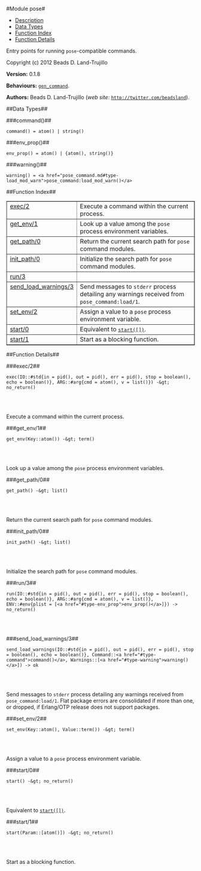 

#Module pose#
* [Description](#description)
* [Data Types](#types)
* [Function Index](#index)
* [Function Details](#functions)


Entry points for running `pose`-compatible commands.

Copyright (c) 2012 Beads D. Land-Trujillo

__Version:__ 0.1.8

__Behaviours:__ [`gen_command`](gen_command.md).

__Authors:__ Beads D. Land-Trujillo (_web site:_ [`http://twitter.com/beadsland`](http://twitter.com/beadsland)).
<a name="types"></a>

##Data Types##




###<a name="type-command">command()</a>##



	command() = atom() | string()



###<a name="type-env_prop">env_prop()</a>##



	env_prop() = atom() | {atom(), string()}



###<a name="type-warning">warning()</a>##



	warning() = <a href="pose_command.md#type-load_mod_warn">pose_command:load_mod_warn()</a>
<a name="index"></a>

##Function Index##


<table width="100%" border="1" cellspacing="0" cellpadding="2" summary="function index"><tr><td valign="top"><a href="#exec-2">exec/2</a></td><td>Execute a command within the current process.</td></tr><tr><td valign="top"><a href="#get_env-1">get_env/1</a></td><td>Look up a value among the <code>pose</code> process environment variables.</td></tr><tr><td valign="top"><a href="#get_path-0">get_path/0</a></td><td>Return the current search path for <code>pose</code> command modules.</td></tr><tr><td valign="top"><a href="#init_path-0">init_path/0</a></td><td>Initialize the search path for <code>pose</code> command modules.</td></tr><tr><td valign="top"><a href="#run-3">run/3</a></td><td></td></tr><tr><td valign="top"><a href="#send_load_warnings-3">send_load_warnings/3</a></td><td>Send messages to <code>stderr</code> process detailing any warnings received from
<code>pose_command:load/1</code>.</td></tr><tr><td valign="top"><a href="#set_env-2">set_env/2</a></td><td>Assign a value to a <code>pose</code> process environment variable.</td></tr><tr><td valign="top"><a href="#start-0">start/0</a></td><td>Equivalent to <a href="#start-1"><tt>start([])</tt></a>.</td></tr><tr><td valign="top"><a href="#start-1">start/1</a></td><td>Start as a blocking function.</td></tr></table>


<a name="functions"></a>

##Function Details##

<a name="exec-2"></a>

###exec/2##


	exec(IO::#std{in = pid(), out = pid(), err = pid(), stop = boolean(), echo = boolean()}, ARG::#arg{cmd = atom(), v = list()}) -&gt; no_return()
<br></br>


Execute a command within the current process.<a name="get_env-1"></a>

###get_env/1##


	get_env(Key::atom()) -&gt; term()
<br></br>


Look up a value among the `pose` process environment variables.<a name="get_path-0"></a>

###get_path/0##


	get_path() -&gt; list()
<br></br>


Return the current search path for `pose` command modules.<a name="init_path-0"></a>

###init_path/0##


	init_path() -&gt; list()
<br></br>


Initialize the search path for `pose` command modules.<a name="run-3"></a>

###run/3##


	run(IO::#std{in = pid(), out = pid(), err = pid(), stop = boolean(), echo = boolean()}, ARG::#arg{cmd = atom(), v = list()}, ENV::#env{plist = [<a href="#type-env_prop">env_prop()</a>]}) -> no_return()
<br></br>


<a name="send_load_warnings-3"></a>

###send_load_warnings/3##


	send_load_warnings(IO::#std{in = pid(), out = pid(), err = pid(), stop = boolean(), echo = boolean()}, Command::<a href="#type-command">command()</a>, Warnings::[<a href="#type-warning">warning()</a>]) -> ok
<br></br>


Send messages to `stderr` process detailing any warnings received from
`pose_command:load/1`.  Flat package errors are consolidated if more than
one, or dropped, if Erlang/OTP release does not support packages.<a name="set_env-2"></a>

###set_env/2##


	set_env(Key::atom(), Value::term()) -&gt; term()
<br></br>


Assign a value to a `pose` process environment variable.<a name="start-0"></a>

###start/0##


	start() -&gt; no_return()
<br></br>


Equivalent to [`start([])`](#start-1).<a name="start-1"></a>

###start/1##


	start(Param::[atom()]) -&gt; no_return()
<br></br>


Start as a blocking function.